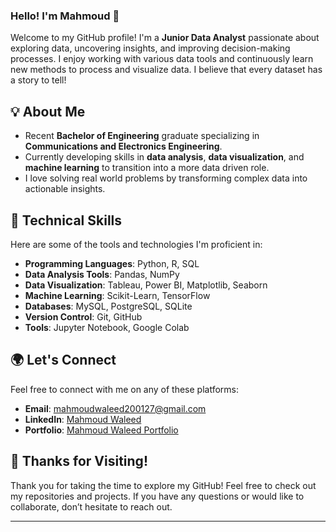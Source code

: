 ### Hello! I'm Mahmoud 👋

Welcome to my GitHub profile! I'm a **Junior Data Analyst** passionate about exploring data, uncovering insights, and improving decision-making processes. I enjoy working with various data tools and continuously learn new methods to process and visualize data. I believe that every dataset has a story to tell!

## 💡 About Me

- Recent **Bachelor of Engineering** graduate specializing in **Communications and Electronics Engineering**.
- Currently developing skills in **data analysis**, **data visualization**, and **machine learning** to transition into a more data driven role.
- I love solving real world problems by transforming complex data into actionable insights.

## 🔧 Technical Skills

Here are some of the tools and technologies I'm proficient in:

- **Programming Languages**: Python, R, SQL  
- **Data Analysis Tools**: Pandas, NumPy  
- **Data Visualization**: Tableau, Power BI, Matplotlib, Seaborn  
- **Machine Learning**: Scikit-Learn, TensorFlow  
- **Databases**: MySQL, PostgreSQL, SQLite  
- **Version Control**: Git, GitHub  
- **Tools**: Jupyter Notebook, Google Colab

## 🌍 Let's Connect

Feel free to connect with me on any of these platforms:
- **Email**: [mahmoudwaleed200127@gmail.com](mailto:mahmoudwaleed200127@gmail.com)
- **LinkedIn**: [Mahmoud Waleed](https://mahmoudwaleed.my.canva.site/mahmoud-waleed)
- **Portfolio**: [Mahmoud Waleed Portfolio](https://mahmoudwaleed.my.canva.site/mahmoud-waleed)

## 🙏 Thanks for Visiting!

Thank you for taking the time to explore my GitHub! Feel free to check out my repositories and projects. If you have any questions or would like to collaborate, don’t hesitate to reach out. 

---
